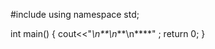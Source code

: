 #include <iostream>
using namespace std;

int main() {
        cout<<"*\n**\n***\n****" ;
    return 0;
}
